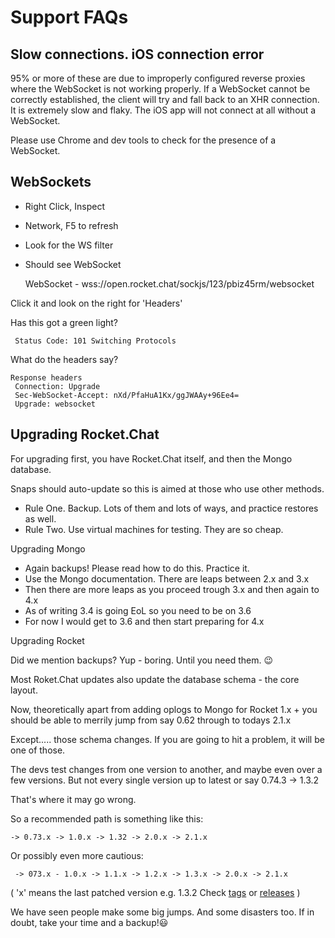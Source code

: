 # Support FAQs

## **Slow connections. iOS connection error**

95% or more of these are due to improperly configured reverse proxies where the WebSocket is not working properly. If a WebSocket cannot be correctly established, the client will try and fall back to an XHR connection. It is extremely slow and flaky. The iOS app will not connect at all without a WebSocket.

Please use Chrome and dev tools to check for the presence of a WebSocket.

## **WebSockets**

* Right Click, Inspect
* Network, F5 to refresh
* Look for the WS filter
*   Should see WebSocket

    WebSocket - wss://open.rocket.chat/sockjs/123/pbiz45rm/websocket

Click it and look on the right for 'Headers'

Has this got a green light?

```
 Status Code: 101 Switching Protocols
```

What do the headers say?

```
Response headers
 Connection: Upgrade
 Sec-WebSocket-Accept: nXd/PfaHuA1Kx/ggJWAAy+96Ee4=
 Upgrade: websocket
```

## **Upgrading Rocket.Chat**

For upgrading first, you have Rocket.Chat itself, and then the Mongo database.

Snaps should auto-update so this is aimed at those who use other methods.

* Rule One. Backup. Lots of them and lots of ways, and practice restores as well.
* Rule Two. Use virtual machines for testing. They are so cheap.

Upgrading Mongo

* Again backups! Please read how to do this. Practice it.
* Use the Mongo documentation. There are leaps between 2.x and 3.x
* Then there are more leaps as you proceed trough 3.x and then again to 4.x
* As of writing 3.4 is going EoL so you need to be on 3.6
* For now I would get to 3.6 and then start preparing for 4.x

Upgrading Rocket

Did we mention backups? Yup - boring. Until you need them. 😉

Most Roket.Chat updates also update the database schema - the core layout.

Now, theoretically apart from adding oplogs to Mongo for Rocket 1.x + you should be able to merrily jump from say 0.62 through to todays 2.1.x

Except..... those schema changes. If you are going to hit a problem, it will be one of those.

The devs test changes from one version to another, and maybe even over a few versions. But not every single version up to latest or say 0.74.3 -> 1.3.2

That's where it may go wrong.

So a recommended path is something like this:

```
-> 0.73.x -> 1.0.x -> 1.32 -> 2.0.x -> 2.1.x
```

Or possibly even more cautious:

```
 -> 073.x - 1.0.x -> 1.1.x -> 1.2.x -> 1.3.x -> 2.0.x -> 2.1.x
```

( 'x' means the last patched version e.g. 1.3.2 Check [tags](https://github.com/RocketChat/Rocket.Chat/tags) or [releases](https://github.com/RocketChat/Rocket.Chat/releases) )

We have seen people make some big jumps. And some disasters too. If in doubt, take your time and a backup!😃
